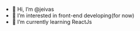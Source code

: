 - 👋 Hi, I’m @jeivas
- 👀 I’m interested in front-end developing(for now)
- 🌱 I’m currently learning ReactJs

<!---
jeivas/jeivas is a ✨ special ✨ repository because its `README.md` (this file) appears on your GitHub profile.
You can click the Preview link to take a look at your changes.
--->
